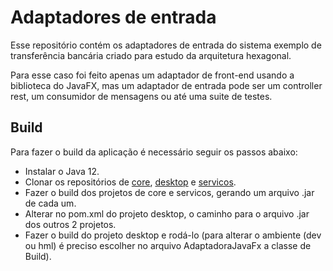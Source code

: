 # Adaptadores de entrada

Esse repositório contém os adaptadores de entrada do sistema exemplo de transferência bancária criado para estudo da arquitetura hexagonal.

Para esse caso foi feito apenas um adaptador de front-end usando a biblioteca do JavaFX, mas um adaptador de entrada pode ser um controller rest, um consumidor de mensagens ou até uma suite de testes.

## Build

Para fazer o build da aplicação é necessário seguir os passos abaixo:
* Instalar o Java 12.
* Clonar os repositórios de [core](https://github.com/Tales313/hexag-core), [desktop](https://github.com/Tales313/hexag-desktop) e [servicos](https://github.com/Tales313/hexag-servicos).
* Fazer o build dos projetos de core e servicos, gerando um arquivo .jar de cada um.
* Alterar no pom.xml do projeto desktop, o caminho para o arquivo .jar dos outros 2 projetos.
* Fazer o build do projeto desktop e rodá-lo (para alterar o ambiente (dev ou hml) é preciso escolher no arquivo AdaptadoraJavaFx a classe de Build).